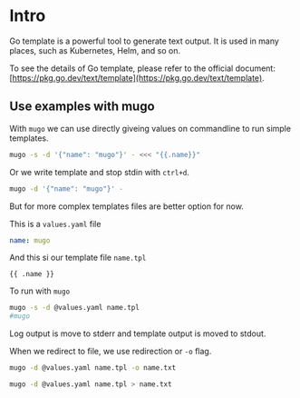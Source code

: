 # Intro

Go template is a powerful tool to generate text output. It is used in many places, such as Kubernetes, Helm, and so on.

To see the details of Go template, please refer to the official document: [https://pkg.go.dev/text/template](https://pkg.go.dev/text/template).

## Use examples with mugo

With `mugo` we can use directly giveing values on commandline to run simple templates.

```sh
mugo -s -d '{"name": "mugo"}' - <<< "{{.name}}"
```

Or we write template and stop stdin with `ctrl+d`.

```sh
mugo -d '{"name": "mugo"}' -
```

But for more complex templates files are better option for now.

This is a `values.yaml` file

```yaml
name: mugo
```

And this si our template file `name.tpl`

```tpl
{{ .name }}
```

To run with `mugo`

```sh
mugo -s -d @values.yaml name.tpl
#mugo
```

Log output is move to stderr and template output is moved to stdout.

When we redirect to file, we use redirection or `-o` flag.

```sh
mugo -d @values.yaml name.tpl -o name.txt
```

```sh
mugo -d @values.yaml name.tpl > name.txt
```
